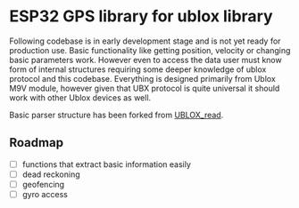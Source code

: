 # ESP32 GPS library for ublox library

Following codebase is in early development stage and is not yet ready for production use.
Basic functionality like getting position, velocity or changing basic parameters work.
However even to access the data user must know form of internal structures requiring some deeper knowledge of ublox protocol and this codebase.
Everything is designed primarily from Ublox M9V module, however given that UBX protocol is quite universal it should work with other Ublox devices as well.

Basic parser structure has been forked from [UBLOX_read](https://github.com/superjax/UBLOX_read).

## Roadmap
* [ ] functions that extract basic information easily
* [ ] dead reckoning
* [ ] geofencing
* [ ] gyro access
